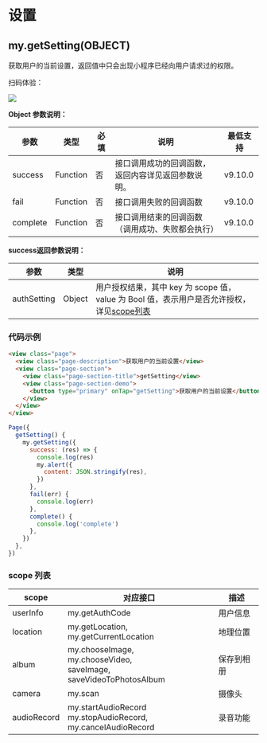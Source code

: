 # 设置

## my.getSetting(OBJECT)

获取用户的当前设置，返回值中只会出现小程序已经向用户请求过的权限。

扫码体验：

![](https://cache.amap.com/ecology/tool/miniapp/1563446163886.png)

**Object 参数说明：**

| 参数 | 类型 | 必填 | 说明 | 最低支持 |
| --- | --- | --- | --- | --- |
| success | Function | 否 | 接口调用成功的回调函数，返回内容详见返回参数说明。 | v9.10.0 |
| fail | Function | 否 | 接口调用失败的回调函数 | v9.10.0 |
| complete | Function | 否 | 接口调用结束的回调函数（调用成功、失败都会执行） | v9.10.0 |

**success返回参数说明：**

| 参数 | 类型 | 说明 |
| --- | --- | --- |
| authSetting | Object | 用户授权结果，其中 key 为 scope 值，value 为 Bool 值，表示用户是否允许授权，详见[scope列表](https://docs.alipay.com/mini/introduce/authcode) |


### 代码示例
```html
<view class="page">
  <view class="page-description">获取用户的当前设置</view>
  <view class="page-section">
    <view class="page-section-title">getSetting</view>
    <view class="page-section-demo">
      <button type="primary" onTap="getSetting">获取用户的当前设置</button>
    </view>
  </view>
</view>
```

```javascript
Page({
  getSetting() {
    my.getSetting({
      success: (res) => {
        console.log(res)
        my.alert({
          content: JSON.stringify(res),
        })
      },
      fail(err) {
        console.log(err)
      },
      complete() {
        console.log('complete')
      },
    })
  },
})
```

### scope 列表

| scope | 对应接口 | 描述 |
| --- | --- | --- |
| userInfo | my.getAuthCode | 用户信息 |
| location | my.getLocation, my.getCurrentLocation | 地理位置 |
| album | my.chooseImage,<br />my.chooseVideo,<br />saveImage,<br />saveVideoToPhotosAlbum | 保存到相册 |
| camera | my.scan | 摄像头 |
| audioRecord | my.startAudioRecord<br />my.stopAudioRecord,<br />my.cancelAudioRecord | 录音功能 |
